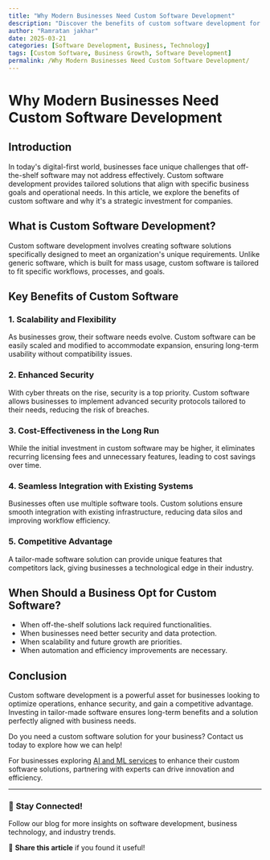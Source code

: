 ```yaml
---
title: "Why Modern Businesses Need Custom Software Development"
description: "Discover the benefits of custom software development for businesses, including scalability, security, and cost-efficiency. Learn why tailor-made solutions are the future."
author: "Ramratan jakhar"
date: 2025-03-21
categories: [Software Development, Business, Technology]
tags: [Custom Software, Business Growth, Software Development]
permalink: /Why Modern Businesses Need Custom Software Development/
---
```

# Why Modern Businesses Need Custom Software Development

## Introduction

In today's digital-first world, businesses face unique challenges that off-the-shelf software may not address effectively. Custom software development provides tailored solutions that align with specific business goals and operational needs. In this article, we explore the benefits of custom software and why it's a strategic investment for companies.

## What is Custom Software Development?

Custom software development involves creating software solutions specifically designed to meet an organization's unique requirements. Unlike generic software, which is built for mass usage, custom software is tailored to fit specific workflows, processes, and goals.

## Key Benefits of Custom Software

### 1. **Scalability and Flexibility**
As businesses grow, their software needs evolve. Custom software can be easily scaled and modified to accommodate expansion, ensuring long-term usability without compatibility issues.

### 2. **Enhanced Security**
With cyber threats on the rise, security is a top priority. Custom software allows businesses to implement advanced security protocols tailored to their needs, reducing the risk of breaches.

### 3. **Cost-Effectiveness in the Long Run**
While the initial investment in custom software may be higher, it eliminates recurring licensing fees and unnecessary features, leading to cost savings over time.

### 4. **Seamless Integration with Existing Systems**
Businesses often use multiple software tools. Custom solutions ensure smooth integration with existing infrastructure, reducing data silos and improving workflow efficiency.

### 5. **Competitive Advantage**
A tailor-made software solution can provide unique features that competitors lack, giving businesses a technological edge in their industry.

## When Should a Business Opt for Custom Software?

- When off-the-shelf solutions lack required functionalities.
- When businesses need better security and data protection.
- When scalability and future growth are priorities.
- When automation and efficiency improvements are necessary.

## Conclusion

Custom software development is a powerful asset for businesses looking to optimize operations, enhance security, and gain a competitive advantage. Investing in tailor-made software ensures long-term benefits and a solution perfectly aligned with business needs.

Do you need a custom software solution for your business? Contact us today to explore how we can help!

For businesses exploring [AI and ML services](https://www.trootech.com/services/ai-and-ml-services) to enhance their custom software solutions, partnering with experts can drive innovation and efficiency.

---

### 📢 **Stay Connected!**
Follow our blog for more insights on software development, business technology, and industry trends.

📌 **Share this article** if you found it useful!
